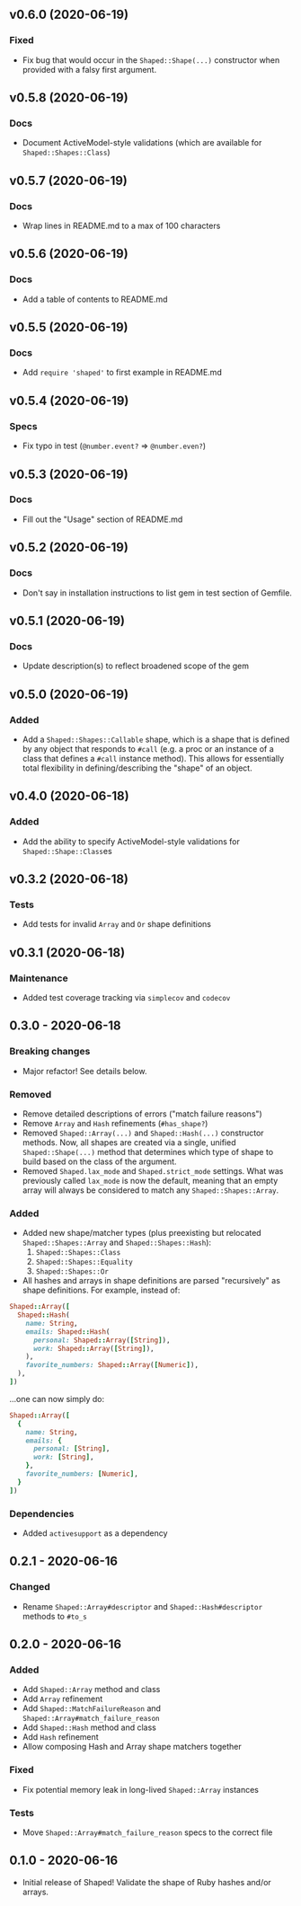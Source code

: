## v0.6.0 (2020-06-19)
### Fixed
- Fix bug that would occur in the `Shaped::Shape(...)` constructor when provided with a falsy first
  argument.

## v0.5.8 (2020-06-19)
### Docs
- Document ActiveModel-style validations (which are available for `Shaped::Shapes::Class`)

## v0.5.7 (2020-06-19)
### Docs
- Wrap lines in README.md to a max of 100 characters

## v0.5.6 (2020-06-19)
### Docs
- Add a table of contents to README.md

## v0.5.5 (2020-06-19)
### Docs
- Add `require 'shaped'` to first example in README.md

## v0.5.4 (2020-06-19)
### Specs
- Fix typo in test (`@number.event?` => `@number.even?`)

## v0.5.3 (2020-06-19)
### Docs
- Fill out the "Usage" section of README.md

## v0.5.2 (2020-06-19)
### Docs
- Don't say in installation instructions to list gem in test section of Gemfile.

## v0.5.1 (2020-06-19)
### Docs
- Update description(s) to reflect broadened scope of the gem

## v0.5.0 (2020-06-19)
### Added
- Add a `Shaped::Shapes::Callable` shape, which is a shape that is defined by any object that
  responds to `#call` (e.g. a proc or an instance of a class that defines a `#call` instance
  method). This allows for essentially total flexibility in defining/describing the "shape" of an
  object.

## v0.4.0 (2020-06-18)
### Added
- Add the ability to specify ActiveModel-style validations for `Shaped::Shape::Class`es

## v0.3.2 (2020-06-18)
### Tests
- Add tests for invalid `Array` and `Or` shape definitions

## v0.3.1 (2020-06-18)
### Maintenance
- Added test coverage tracking via `simplecov` and `codecov`

## 0.3.0 - 2020-06-18
### Breaking changes
- Major refactor! See details below.

### Removed
- Remove detailed descriptions of errors ("match failure reasons")
- Remove `Array` and `Hash` refinements (`#has_shape?`)
- Removed `Shaped::Array(...)` and `Shaped::Hash(...)` constructor methods. Now, all shapes are
  created via a single, unified `Shaped::Shape(...)` method that determines which type of shape to
  build based on the class of the argument.
- Removed `Shaped.lax_mode` and `Shaped.strict_mode` settings. What was previously called `lax_mode`
  is now the default, meaning that an empty array will always be considered to match any
  `Shaped::Shapes::Array`.

### Added
- Added new shape/matcher types (plus preexisting but relocated `Shaped::Shapes::Array` and
  `Shaped::Shapes::Hash`):
  1. `Shaped::Shapes::Class`
  2. `Shaped::Shapes::Equality`
  3. `Shaped::Shapes::Or`
- All hashes and arrays in shape definitions are parsed "recursively" as shape definitions. For
  example, instead of:

```rb
Shaped::Array([
  Shaped::Hash(
    name: String,
    emails: Shaped::Hash(
      personal: Shaped::Array([String]),
      work: Shaped::Array([String]),
    ),
    favorite_numbers: Shaped::Array([Numeric]),
  ),
])
```

...one can now simply do:

```rb
Shaped::Array([
  {
    name: String,
    emails: {
      personal: [String],
      work: [String],
    },
    favorite_numbers: [Numeric],
  }
])
```

### Dependencies
- Added `activesupport` as a dependency

## 0.2.1 - 2020-06-16
### Changed
- Rename `Shaped::Array#descriptor` and `Shaped::Hash#descriptor` methods to `#to_s`

## 0.2.0 - 2020-06-16
### Added
- Add `Shaped::Array` method and class
- Add `Array` refinement
- Add `Shaped::MatchFailureReason` and `Shaped::Array#match_failure_reason`
- Add `Shaped::Hash` method and class
- Add `Hash` refinement
- Allow composing Hash and Array shape matchers together

### Fixed
- Fix potential memory leak in long-lived `Shaped::Array` instances

### Tests
- Move `Shaped::Array#match_failure_reason` specs to the correct file

## 0.1.0 - 2020-06-16
- Initial release of Shaped! Validate the shape of Ruby hashes and/or arrays.
